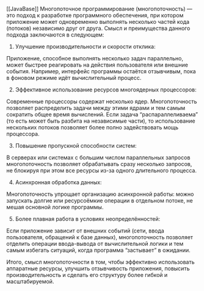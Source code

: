 [[JavaBase]]
Многопоточное программирование (многопоточность) — это подход к разработке программного обеспечения, при котором приложение может одновременно выполнять несколько частей кода (потоков) независимо друг от друга. Смысл и преимущества данного подхода заключаются в следующем:

1. Улучшение производительности и скорости отклика:

Приложение, способное выполнять несколько задач параллельно, может быстрее реагировать на действия пользователя или внешние события. Например, интерфейс программы остаётся отзывчивым, пока в фоновом режиме идёт вычислительный процесс.

2. Эффективное использование ресурсов многоядерных процессоров:

Современные процессоры содержат несколько ядер. Многопоточность позволяет распределить задачи между этими ядрами и тем самым сократить общее время вычислений. Если задача “распараллеливаема” (то есть может быть разбита на независимые части), то использование нескольких потоков позволяет более полно задействовать мощь процессора.

3. Повышение пропускной способности систем:

В серверах или системах с большим числом параллельных запросов многопоточность позволяет обрабатывать сразу несколько запросов, не блокируя при этом все ресурсы из-за одного длительного процесса.

4. Асинхронная обработка данных:

Многопоточность упрощает организацию асинхронной работы: можно запускать долгие или ресурсоёмкие операции в отдельном потоке, не мешая основной логике программы.

5. Более плавная работа в условиях неопределённостей:

Если приложение зависит от внешних событий (сети, ввода пользователя, обращений к базе данных), многопоточность позволяет отделить операции ввода-вывода от вычислительной логики и тем самым избегать ситуаций, когда программа “застывает” в ожидании.

  

Итого, смысл многопоточности в том, чтобы эффективно использовать аппаратные ресурсы, улучшить отзывчивость приложения, повысить производительность и сделать его структуру более гибкой и масштабируемой.